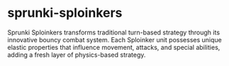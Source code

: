 # sprunki-sploinkers
Sprunki Sploinkers transforms traditional turn-based strategy through its innovative bouncy combat system. Each Sploinker unit possesses unique elastic properties that influence movement, attacks, and special abilities, adding a fresh layer of physics-based strategy.
